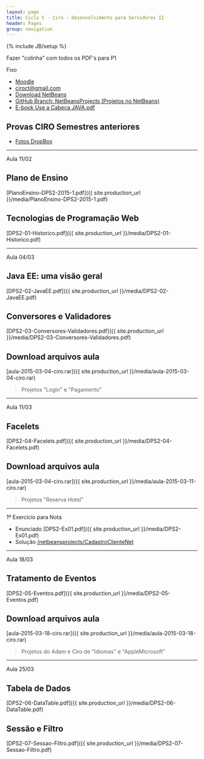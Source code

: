 ```yaml
---
layout: page
title: Ciclo 5 - Ciro - Desenvolvimento para Servidores II
header: Pages
group: navigation
---
```

{% include JB/setup %}

<div class="alert alert-danger">Fazer "colinha" com todos os PDF's para P1</div>

<span class="label label-warning text-uppercase"><span class="glyphicon glyphicon glyphicon-star"></span> Fixo</span>

- [Moodle](http://fatecrl.edu.br/moodle/course/view.php?id=395)
- [ciroct@gmail.com](ciroct@gmail.com)
- [Download NetBeans](https://netbeans.org/)
- [GitHub Branch: NetBeansProjects (Projetos no NetBeans)](https://github.com/adammacias/fatec-si/tree/netbeansprojects)
- [E-book Use a Cabeça JAVA.pdf](https://fatecspgov-my.sharepoint.com/personal/adam_macias_fatec_sp_gov_br/_layouts/15/guestaccess.aspx?guestaccesstoken=exC7yg4Fh4Izgsbi2%2f6JhrI7YDAAfYtrNcBdKX3O4bQ%3d&docid=0d449a6fe69ae4b85944265337b790078)

## **Provas CIRO Semestres anteriores** 
- [Fotos DropBox](https://www.dropbox.com/sh/c0n7hybx3uslelz/AADdQrlXLerX4hXAp_HB3YlAa?dl=0) 

***

<span class="label label-primary text-uppercase"><span class="glyphicon glyphicon glyphicon-star"></span> Aula 11/02</span>

## Plano de Ensino
[PlanoEnsino-DPS2-2015-1.pdf]({{ site.production_url }}/media/PlanoEnsino-DPS2-2015-1.pdf)

## Tecnologias de Programação Web
[DPS2-01-Historico.pdf]({{ site.production_url }}/media/DPS2-01-Historico.pdf) 

***

<span class="label label-primary text-uppercase"><span class="glyphicon glyphicon glyphicon-star"></span> Aula 04/03</span>

## Java EE: uma visão geral
[DPS2-02-JavaEE.pdf]({{ site.production_url }}/media/DPS2-02-JavaEE.pdf)

## Conversores e Validadores
[DPS2-03-Conversores-Validadores.pdf]({{ site.production_url }}/media/DPS2-03-Conversores-Validadores.pdf)


## Download arquivos aula
[aula-2015-03-04-ciro.rar]({{ site.production_url }}/media/aula-2015-03-04-ciro.rar) 

> Projetos "Login" e "Pagamento"

***

<span class="label label-primary text-uppercase"><span class="glyphicon glyphicon glyphicon-star"></span> Aula 11/03</span>

## Facelets
[DPS2-04-Facelets.pdf]({{ site.production_url }}/media/DPS2-04-Facelets.pdf)

## Download arquivos aula
[aula-2015-03-04-ciro.rar]({{ site.production_url }}/media/aula-2015-03-11-ciro.rar) 

> Projetos "Reserva Hotel" 

***

<span class="label label-success text-uppercase"><span class="glyphicon glyphicon glyphicon-star"></span> 1º Exercício para Nota</span>

- Enunciado [DPS2-Ex01.pdf]({{ site.production_url }}/media/DPS2-Ex01.pdf) 
- Solução [/netbeansprojects/CadastroClienteNet](https://github.com/adammacias/fatec-si/tree/netbeansprojects/CadastroClienteNet)


***

<span class="label label-primary text-uppercase"><span class="glyphicon glyphicon glyphicon-star"></span> Aula 18/03</span>

## Tratamento de Eventos
[DPS2-05-Eventos.pdf]({{ site.production_url }}/media/DPS2-05-Eventos.pdf)

## Download arquivos aula
[aula-2015-03-18-ciro.rar]({{ site.production_url }}/media/aula-2015-03-18-ciro.rar) 

> Projetos do Adam e Ciro de "Idiomas" e "AppleMicrosoft"

***

<span class="label label-primary text-uppercase"><span class="glyphicon glyphicon glyphicon-star"></span> Aula 25/03</span>

## Tabela de Dados
[DPS2-06-DataTable.pdf]({{ site.production_url }}/media/DPS2-06-DataTable.pdf)

## Sessão e Filtro
[DPS2-07-Sessao-Filtro.pdf]({{ site.production_url }}/media/DPS2-07-Sessao-Filtro.pdf)



